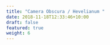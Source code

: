 ```yaml
---
title: "Camera Obscura / Hevelianum "
date: 2018-11-18T12:33:46+10:00
draft: false
featured: true
weight: 6
---
```



